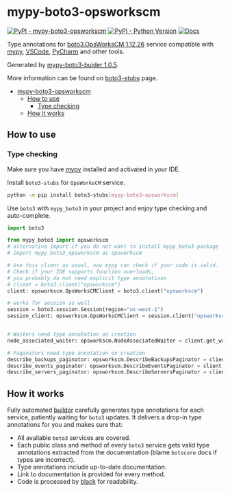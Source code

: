 # mypy-boto3-opsworkscm

[![PyPI - mypy-boto3-opsworkscm](https://img.shields.io/pypi/v/mypy-boto3-opsworkscm.svg?color=blue)](https://pypi.org/project/mypy-boto3-opsworkscm)
[![PyPI - Python Version](https://img.shields.io/pypi/pyversions/mypy-boto3-opsworkscm.svg?color=blue)](https://pypi.org/project/mypy-boto3-opsworkscm)
[![Docs](https://img.shields.io/readthedocs/mypy-boto3-builder.svg?color=blue)](https://mypy-boto3-builder.readthedocs.io/)

Type annotations for
[boto3.OpsWorksCM 1.12.26](https://boto3.amazonaws.com/v1/documentation/api/1.12.26/reference/services/opsworkscm.html#OpsWorksCM) service
compatible with [mypy](https://github.com/python/mypy), [VSCode](https://code.visualstudio.com/),
[PyCharm](https://www.jetbrains.com/pycharm/) and other tools.

Generated by [mypy-boto3-buider 1.0.5](https://github.com/vemel/mypy_boto3_builder).

More information can be found on [boto3-stubs](https://pypi.org/project/boto3-stubs/) page.

- [mypy-boto3-opsworkscm](#mypy-boto3-opsworkscm)
  - [How to use](#how-to-use)
    - [Type checking](#type-checking)
  - [How it works](#how-it-works)

## How to use

### Type checking

Make sure you have [mypy](https://github.com/python/mypy) installed and activated in your IDE.

Install `boto3-stubs` for `OpsWorksCM` service.

```bash
python -m pip install boto3-stubs[mypy-boto3-opsworkscm]
```

Use `boto3` with `mypy_boto3` in your project and enjoy type checking and auto-complete.

```python
import boto3

from mypy_boto3 import opsworkscm
# alternative import if you do not want to install mypy_boto3 package
# import mypy_boto3_opsworkscm as opsworkscm

# Use this client as usual, now mypy can check if your code is valid.
# Check if your IDE supports function overloads,
# you probably do not need explicit type annotations
# client = boto3.client("opsworkscm")
client: opsworkscm.OpsWorksCMClient = boto3.client("opsworkscm")

# works for session as well
session = boto3.session.Session(region="us-west-1")
session_client: opsworkscm.OpsWorksCMClient = session.client("opsworkscm")


# Waiters need type annotation on creation
node_associated_waiter: opsworkscm.NodeAssociatedWaiter = client.get_waiter("node_associated")

# Paginators need type annotation on creation
describe_backups_paginator: opsworkscm.DescribeBackupsPaginator = client.get_paginator("describe_backups")
describe_events_paginator: opsworkscm.DescribeEventsPaginator = client.get_paginator("describe_events")
describe_servers_paginator: opsworkscm.DescribeServersPaginator = client.get_paginator("describe_servers")
```

## How it works

Fully automated [builder](https://github.com/vemel/mypy_boto3_builder) carefully generates
type annotations for each service, patiently waiting for `boto3` updates. It delivers
a drop-in type annotations for you and makes sure that:

- All available `boto3` services are covered.
- Each public class and method of every `boto3` service gets valid type annotations
  extracted from the documentation (blame `botocore` docs if types are incorrect).
- Type annotations include up-to-date documentation.
- Link to documentation is provided for every method.
- Code is processed by [black](https://github.com/psf/black) for readability.